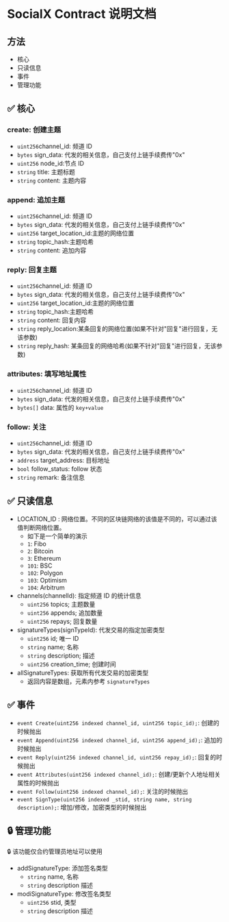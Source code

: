 # SocialX Contract 说明文档

## 方法

- 核心
- 只读信息
- 事件
- 管理功能

## ✅ 核心

### create: 创建主题

- `uint256`channel_id: 频道 ID
- `bytes` sign_data: 代发的相关信息，自己支付上链手续费传"0x"
- `uint256` node_id:节点 ID
- `string` title: 主题标题
- `string` content: 主题内容

### append: 追加主题

- `uint256`channel_id: 频道 ID
- `bytes` sign_data: 代发的相关信息，自己支付上链手续费传"0x"
- `uint256` target_location_id:主题的网络位置
- `string` topic_hash:主题哈希
- `string` content: 追加内容

### reply: 回复主题

- `uint256`channel_id: 频道 ID
- `bytes` sign_data: 代发的相关信息，自己支付上链手续费传"0x"
- `uint256` target_location_id:主题的网络位置
- `string` topic_hash:主题哈希
- `string` content: 回复内容
- `string` reply_location:某条回复的网络位置(如果不针对"回复"进行回复，无该参数)
- `string` reply_hash: 某条回复的网络哈希(如果不针对"回复"进行回复，无该参数)

### attributes: 填写地址属性

- `uint256`channel_id: 频道 ID
- `bytes` sign_data: 代发的相关信息，自己支付上链手续费传"0x"
- `bytes[]` data: 属性的 `key+value`

### follow: 关注

- `uint256`channel_id: 频道 ID
- `bytes` sign_data: 代发的相关信息，自己支付上链手续费传"0x"
- `address` target_address: 目标地址
- `bool` follow_status: follow 状态
- `string` remark: 备注信息

## ✅ 只读信息

- LOCATION_ID : 网络位置。不同的区块链网络的该值是不同的，可以通过该值判断网络位置。
  - 如下是一个简单的演示
  - `1`: Fibo
  - `2`: Bitcoin
  - `3`: Ethereum
  - `101`: BSC
  - `102`: Polygon
  - `103`: Optimism
  - `104`: Arbitrum
- channels(channelId): 指定频道 ID 的统计信息
  - `uint256` topics; 主题数量
  - `uint256` appends; 追加数量
  - `uint256` repays; 回复数量
- signatureTypes(signTypeId): 代发交易的指定加密类型
  - `uint256` id; 唯一 ID
  - `string` name; 名称
  - `string` description; 描述
  - `uint256` creation_time; 创建时间
- allSignatureTypes: 获取所有代发交易的加密类型
  - 返回内容是数组，元素内参考 `signatureTypes`

## ✅ 事件

- `event Create(uint256 indexed channel_id, uint256 topic_id);`: 创建的时候抛出
- `event Append(uint256 indexed channel_id, uint256 append_id);`: 追加的时候抛出
- `event Reply(uint256 indexed channel_id, uint256 repay_id);`: 回复的时候抛出
- `event Attributes(uint256 indexed channel_id);`: 创建/更新个人地址相关属性的时候抛出
- `event Follow(uint256 indexed channel_id);`: 关注的时候抛出
- `event SignType(uint256 indexed _stid, string name, string description);`: 增加/修改，加密类型的时候抛出

## 🔒 管理功能

🔒 该功能仅合约管理员地址可以使用

- addSignatureType: 添加签名类型
  - `string` name, 名称
  - `string` description 描述
- modiSignatureType: 修改签名类型
  - `uint256` stid, 类型
  - `string` description 描述
